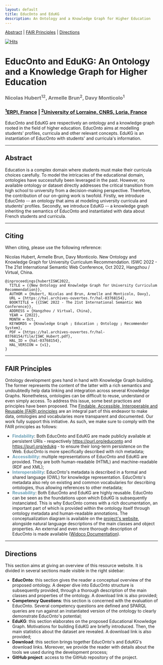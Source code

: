 ```yaml
---
layout: default
title: EducOnto and EduKG
description: An Ontology and a Knowledge Graph for Higher Education
---
```


[Abstract](#abstract) | [FAIR Principles](#fair-principles) | [Directions](#directions)

[![Hits](https://hits.seeyoufarm.com/api/count/incr/badge.svg?url=https%3A%2F%2Fnicolas-hbt.github.io%2Feduc-ontokg%2Findex&count_bg=%233DA7C8&title_bg=%23555555&icon=&icon_color=%23E7E7E7&title=visits&edge_flat=false)](https://hits.seeyoufarm.com)

<h1 class="page-title" id="header">EducOnto and EduKG: An Ontology and a Knowledge Graph for Higher Education</h1>

<h3 style="color:dimgrey;">Nicolas Hubert<sup>12</sup>, Armelle Brun<sup>2</sup>, Davy Monticolo<sup>1</sup></h3>
<h3><a href="https://erpi.univ-lorraine.fr/"><sup>1</sup>ERPI, France</a> | <a href="https://www.loria.fr/en/"><sup>2</sup>University of Lorraine, CNRS, Loria, France</a></h3>

<p class="message">EducOnto and EduKG are respectively an ontology and a knowledge graph rooted in the field of higher education. EducOnto aims at modelling students' profiles, curricula and other relevant concepts. EduKG is an instantiation of EducOnto with students' and curricula's information.</p>

<!-- <table>
  <tbody>
    <tr>
      <td><a href="#abstract">Abstract</a></td>
    </tr>
  </tbody>
</table> -->

<hr>
<article class="mb-5" id="abstract">
<content>
<h2>Abstract</h2>
  <p>Education is a complex domain where students must make their curricula choices carefully. To model the intricacies of the educational domain,
ontologies have successfully been leveraged in the past. However, no available ontology or dataset directly addresses the critical transition from high school to university from a decision-making perspective. Therefore, the contribution of our on-going work is twofold. Firstly, we introduce EducOnto -- an ontology that aims at modeling university curricula and students’ profiles. Secondly, we introduce EduKG -- a knowledge graph inheriting the semantics of EducOnto and instantiated with data about French students and curricula.</p>
</content>
 
<hr/>

<article class="mb-5" id="citation">
<content>
<h2>Citing</h2>
  <p>When citing, please use the following reference:

Nicolas Hubert, Armelle Brun, Davy Monticolo. New Ontology and Knowledge Graph for University Curriculum Recommendation. ISWC 2022 - The 21st International Semantic Web Conference, Oct 2022, Hangzhou / Virtual, China.</p>

```
@inproceedings{hubertISWC2022,
  TITLE = {{New Ontology and Knowledge Graph for University Curriculum Recommendation}},
  AUTHOR = {Hubert, Nicolas and Brun, Armelle and Monticolo, Davy},
  URL = {https://hal.archives-ouvertes.fr/hal-03768154},
  BOOKTITLE = {{ISWC 2022 - The 21st International Semantic Web Conference}},
  ADDRESS = {Hangzhou / Virtual, China},
  YEAR = {2022},
  MONTH = Oct,
  KEYWORDS = {Knowledge Graph ; Education ; Ontology ; Recommender System},
  PDF = {https://hal.archives-ouvertes.fr/hal-03768154/file/ISWC_Hubert.pdf},
  HAL_ID = {hal-03768154},
  HAL_VERSION = {v1},
}
```
</content>
 
<hr/>

<article class="mb-5" id="fair-principles">
<content>
<h2>FAIR Principles</h2>
  <p>Ontology development goes hand in hand with Knowledge Graph building. The former represents the content of the latter with a rich semantics and undoubtedly help data linking and integration across several Knowledge Graphs. Nonetheless, ontologies can be difficult to reuse, understand or even simply access. To address this issue, some best practices and principles have been proposed. The <a href="https://www.nature.com/articles/sdata201618">Findable, Accessible, Interoperable and Reusable (FAIR) principles</a> are an integral part of this endeavor to make data, ontologies and vocabularies more transparent and documented. Our work fully support this initiative. As such, we make sure to comply with the FAIR principles as follows:</p>
  <ul>
    <li><strong><span style="color: #6a9fb5">Findability</span></strong>: Both EducOnto and EduKG are made publicly available at persistent URIs - respectively <a href="https://purl.org/educonto">https://purl.org/educonto</a> and <a href="https://purl.org/edukg">https://purl.org/edukg</a> - to ensure their long-term persistence on the Web. EducOnto is more specifically described with rich metadata;</li>
    <li><strong><span style="color: #6a9fb5">Accessibility</span></strong>: multiple representations of EducOnto and EduKG are provided. They are both human-readable (HTML) and machine-readable (RDF and XML);</li>
    <li><strong><span style="color: #6a9fb5">Interoperability</span></strong>: EducOnto's metadata is described in a formal and shared language (OWL) for knowledge representation. EducOnto's metadata also rely on existing and common vocabularies for describing ontologies, thus allowing references to other metadata;</li>
    <li><strong><span style="color: #6a9fb5">Reusability</span></strong>: Both EducOnto and EduKG are highly reusable. EducOnto can be seen as the foundations upon which EduKG is subsequently instanciated. This is why EducOnto comes with a rich documentation, an important part of which is  provided within the ontology itself through ontology metadata and human-readable annotations. The conceptualization diagram is available on the <a href="https://nicolas-hbt.github.io/educ-ontokg/educonto/#overview">project's website</a>, alongside natural language descriptions of the main classes and object properties. An external and even more thorough description of EducOnto is made available (<a href="https://nicolas-hbt.github.io/educ-ontokg/widoco/index-en.html">Widoco Documentation</a>).</li>
  </ul>
</content>
 
 <hr/>

<article class="mb-5" id="directions">
<content>
<h2>Directions</h2>
  <p>This section aims at giving an overview of this resource website. It is divided in several sections made visible in the right sidebar:</p>
  <ul>
    <li><strong>EducOnto</strong>: this section gives the reader a conceptual overview of the proposed ontology. A deeper dive into EducOnto structure is subsequently provided, through a thorough description of the main classes and properties of the ontology. A download link is also provided;</li>
    <li><strong>Competency Questions</strong>: this section is concerned with the evaluation of EducOnto. Several competency questions are defined and SPARQL queries are run against an instantiated version of the ontology to clearly demonstrate EducOnto's potential;</li>
    <li><strong>EduKG</strong>: this section elaborates on the proposed Educational Knowledge Graph. Motivations for building EduKG are briefly introduced. Then, the main statistics about the dataset are revealed. A download link is also provided;</li>
    <li><strong>Download</strong>: this section brings together EducOnto's and EduKG's download links. Moreover, we provide the reader with details about the tools we used during the development process;</li>
    <li><strong>GitHub project</strong>: access to the GitHub repository of the project.</li>
  </ul>
</content>
